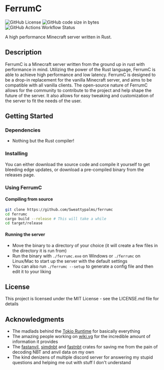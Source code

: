 # FerrumC

![GitHub License](https://img.shields.io/github/license/Sweattypalms/ferrumc)
![GitHub code size in bytes](https://img.shields.io/github/languages/code-size/Sweattypalms/ferrumc)
![GitHub Actions Workflow Status](https://img.shields.io/github/actions/workflow/status/Sweattypalms/ferrumc/rust.yml)

A high performance Minecraft server written in Rust.

## Description

FerrumC is a Minecraft server written from the ground up in rust with performance in mind. Utilizing the power of the
Rust language, FerrumC is able to achieve high performance and low latency. FerrumC is designed to be a drop-in
replacement for the vanilla Minecraft server, and aims to be compatible with all vanilla clients. The open-source
nature of FerrumC allows for the community to contribute to the project and help shape the future of the server. It
also allows for easy tweaking and customization of the server to fit the needs of the user.

## Getting Started

### Dependencies

* Nothing but the Rust compiler!

### Installing

You can either download the source code and compile it yourself to get bleeding edge updates, or download a pre-compiled
binary from the releases page.

### Using FerrumC

#### Compiling from source

```bash
git clone https://github.com/Sweattypalms/ferrumc
cd ferrumc
cargo build --release # This will take a while
cd target/release
```

#### Running the server

* Move the binary to a directory of your choice (it will create a few files in the directory it is run from)
* Run the binary with `./ferrumc.exe` on Windows or `./ferrumc` on Linux/Mac to start up the server with the default
  settings
* You can also run `./ferrumc --setup` to generate a config file and then edit it to your liking

## License

This project is licensed under the MIT License - see the LICENSE.md file for details

## Acknowledgments

* The madlads behind the [Tokio Runtime](https://github.com/tokio-rs/tokio) for basically everything
* The amazing people working on [wiki.vg](https://wiki.vg) for the incredible amount of information it provides
* The [fastanvil](https://crates.io/crates/fastanvil), [simdnbt](https://github.com/azalea-rs/simdnbt) and
  [fastnbt](https://crates.io/crates/fastnbt) crates for saving me from the pain of decoding NBT and anvil data on my
  own
* The kind denizens of multiple discord server for answering my stupid questions and helping me out with stuff I don't
  understand